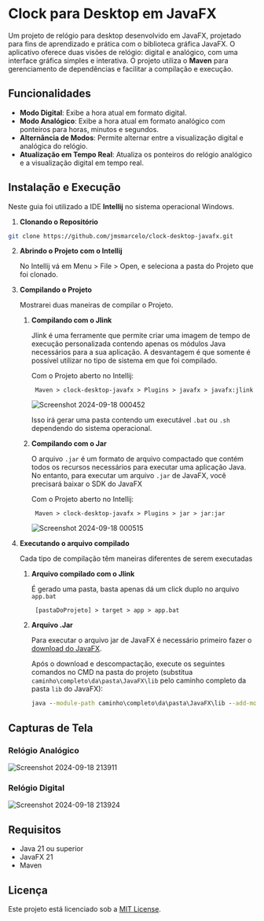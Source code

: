 # Clock para Desktop em JavaFX
Um projeto de relógio para desktop desenvolvido em JavaFX, projetado para fins de aprendizado e prática com o biblioteca gráfica JavaFX. O aplicativo oferece duas visões de relógio: digital e analógico, com uma interface gráfica simples e interativa. O projeto utiliza o **Maven** para gerenciamento de dependências e facilitar a compilação e execução.

## Funcionalidades
- **Modo Digital**: Exibe a hora atual em formato digital.
- **Modo Analógico**: Exibe a hora atual em formato analógico com ponteiros para horas, minutos e segundos.
- **Alternância de Modos**: Permite alternar entre a visualização digital e analógica do relógio.
- **Atualização em Tempo Real**: Atualiza os ponteiros do relógio analógico e a visualização digital em tempo real.

## Instalação e Execução

Neste guia foi utilizado a IDE **Intellij** no sistema operacional Windows.

1. **Clonando o Repositório**

```bash
git clone https://github.com/jmsmarcelo/clock-desktop-javafx.git
```

2. **Abrindo o Projeto com o Intellij**

    No Intellij  vá em Menu > File > Open, e seleciona a pasta do Projeto que foi clonado.

3. **Compilando o Projeto**

    Mostrarei duas maneiras de compilar o Projeto.

    1. **Compilando com o Jlink**
   
        Jlink é uma ferramente que permite criar uma imagem de tempo de execução personalizada contendo apenas os módulos Java necessários para a sua aplicação. A desvantagem é que somente é possível utilizar no tipo de sistema em que foi compilado.
      
        Com o Projeto aberto no Intellij:

            Maven > clock-desktop-javafx > Plugins > javafx > javafx:jlink

       ![Screenshot 2024-09-18 000452](https://github.com/user-attachments/assets/ac55f7b8-5082-45f9-83f2-026e6b498d4c)

       Isso irá gerar uma pasta contendo um executável `.bat` ou `.sh` dependendo do sistema operacional.

    3. **Compilando com o Jar**

        O arquivo `.jar` é um formato de arquivo compactado que contém todos os recursos necessários para executar uma aplicação Java. No entanto, para executar um arquivo `.jar` de JavaFX, você precisará baixar o SDK do JavaFX

        Com o Projeto aberto no Intellij:
        
            Maven > clock-desktop-javafx > Plugins > jar > jar:jar

       ![Screenshot 2024-09-18 000515](https://github.com/user-attachments/assets/1b9b7034-e1e3-4b5a-8aac-7f13e5b5cd8e)

4. **Executando o arquivo compilado**

    Cada tipo de compilação têm maneiras diferentes de serem executadas

    1. **Arquivo compilado com o Jlink**

        É gerado uma pasta, basta apenas dá um click duplo no arquivo `app.bat`

            [pastaDoProjeto] > target > app > app.bat
    
    2. **Arquivo .Jar**

        Para executar o arquivo jar de JavaFX é necessário primeiro fazer o [download do JavaFX](https://gluonhq.com/products/javafx/).

        Após o download e descompactação, execute os seguintes comandos no CMD na pasta do projeto (substitua `caminho\completo\da\pasta\JavaFX\lib` pelo caminho completo da pasta `lib` do JavaFX):
        ```cmd
        java --module-path caminho\completo\da\pasta\JavaFX\lib --add-modules javafx.controls,javafx.fxml -jar target\clock-desktop-javafx-1.0-SNAPSHOT.jar
        ```

## Capturas de Tela

### Relógio Analógico

![Screenshot 2024-09-18 213911](https://github.com/user-attachments/assets/31b9eabd-b14f-4042-b867-5519ed9e72fb)

### Relógio Digital
![Screenshot 2024-09-18 213924](https://github.com/user-attachments/assets/4de5773e-90e7-430e-8851-298a7c6cf7d3)

## Requisitos

- Java 21 ou superior
- JavaFX 21
- Maven

## Licença

Este projeto está licenciado sob a [MIT License](https://github.com/jmsmarcelo/clock-desktop-javafx/blob/main/LICENSE).

